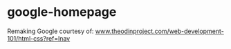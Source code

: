 # google-homepage
Remaking Google
courtesy of: www.theodinproject.com/web-development-101/html-css?ref=lnav
